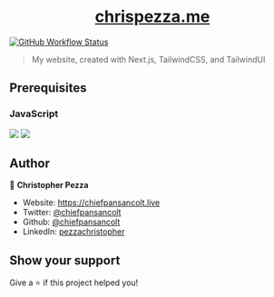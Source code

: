 <h1 align="center">
  <a href="https://chrispezza.me" target="_blank">chrispezza.me</a>
</h1>

[![GitHub Workflow Status](https://img.shields.io/github/actions/workflow/status/chiefpansancolt/chris-pezza.com/deploy.yml?label=Deploy&logo=github&style=flat-square)](https://github.com/chiefpansancolt/chris-pezza.com/actions/workflows/deploy.yml)

> My website, created with Next.js, TailwindCSS, and TailwindUI

## Prerequisites

### JavaScript

<p>
  <img src="https://img.shields.io/badge/node-18.x.x-blue.svg" />
  <img src="https://img.shields.io/badge/yarn-1.22.x-blue.svg" />
</p>

## Author

👤 **Christopher Pezza**

- Website: https://chiefpansancolt.live
- Twitter: [@chiefpansancolt](https://twitter.com/chiefpansancolt)
- Github: [@chiefpansancolt](https://github.com/chiefpansancolt)
- LinkedIn: [pezzachristopher](https://linkedin.com/in/pezzachristopher)

## Show your support

Give a ⭐️ if this project helped you!

